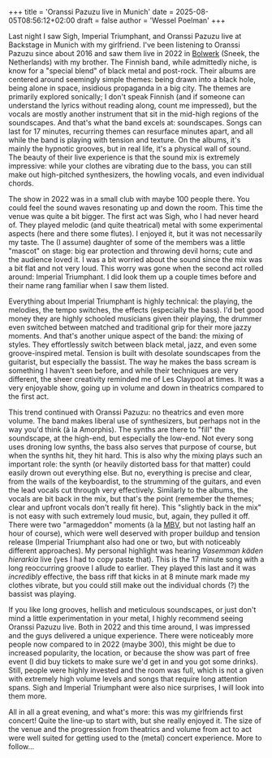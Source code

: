 +++
title = 'Oranssi Pazuzu live in Munich'
date = 2025-08-05T08:56:12+02:00
draft = false
author = 'Wessel Poelman'
+++

Last night I saw Sigh, Imperial Triumphant, and Oranssi Pazuzu live at Backstage in Munich with my girlfriend.
I've been listening to Oranssi Pazuzu since about 2016 and saw them live in 2022 in [Bolwerk](https://3voor12.vpro.nl/lokaal/friesland/update~b51074a7-ec50-42a5-8c56-0977b011995d~in-beeld-oranssi-pazuzu-deaf-kids-sturle-dagsland~.html) (Sneek, the Netherlands) with my brother.
The Finnish band, while admittedly niche, is know for a "special blend" of black metal and post-rock.
Their albums are centered around seemingly simple themes: being drawn into a black hole, being alone in space, insidious propaganda in a big city.
The themes are primarily explored sonically; I don't speak Finnish (and if someone can understand the lyrics without reading along, count me impressed), but the vocals are mostly another instrument that sit in the mid-high regions of the soundscapes.
And that's what the band excels at: soundscapes.
Songs can last for 17 minutes, recurring themes can resurface minutes apart, and all while the band is playing with tension and texture.
On the albums, it's mainly the hypnotic grooves, but in real life, it's a physical wall of sound.
The beauty of their live experience is that the sound mix is extremely impressive: while your clothes are vibrating due to the bass, you can still make out high-pitched synthesizers, the howling vocals, and even individual chords.

The show in 2022 was in a small club with maybe 100 people there.
You could feel the sound waves resonating up and down the room.
This time the venue was quite a bit bigger.
The first act was Sigh, who I had never heard of.
They played melodic (and quite theatrical) metal with some experimental aspects (here and there some flutes).
I enjoyed it, but it was not necessarily my taste.
The (I assume) daughter of some of the members was a little "mascot" on stage: big ear protection and throwing devil horns; cute and the audience loved it.
I was a bit worried about the sound since the mix was a bit flat and not very loud.
This worry was gone when the second act rolled around: Imperial Triumphant.
I did look them up a couple times before and their name rang familiar when I saw them listed.

Everything about Imperial Triumphant is highly technical: the playing, the melodies, the tempo switches, the effects (especially the bass).
I'd bet good money they are highly schooled musicians given their playing, the drummer even switched between matched and traditional grip for their more jazzy moments.
And that's another unique aspect of the band: the mixing of styles.
They effortlessly switch between black metal, jazz, and even some groove-inspired metal.
Tension is built with desolate soundscapes from the guitarist, but especially the bassist.
The way he makes the bass scream is something I haven't seen before, and while their techniques are very different, the sheer creativity reminded me of Les Claypool at times.
It was a very enjoyable show, going up in volume and down in theatrics compared to the first act.

This trend continued with Oranssi Pazuzu: no theatrics and even more volume.
The band makes liberal use of synthesizers, but perhaps not in the way you'd think (à la Amorphis).
The synths are there to "fill" the soundscape, at the high-end, but especially the low-end.
Not every song uses droning low synths, the bass also serves that purpose of course, but when the synths hit, they hit hard.
This is also why the mixing plays such an important role: the synth (or heavily distorted bass for that matter) could easily drown out everything else.
But no, everything is precise and clear, from the wails of the keyboardist, to the strumming of the guitars, and even the lead vocals cut through very effectively.
Similarly to the albums, the vocals are bit back in the mix, but that's the point (remember the themes; clear and upfront vocals don't really fit here).
This "slightly back in the mix" is not easy with such extremely loud music, but, again, they pulled it off.
There were two "armageddon" moments (à la [MBV](https://en.wikipedia.org/wiki/My_Bloody_Valentine_(band)#Sound), but not lasting half an hour of course), which were well deserved with proper buildup and tension release (Imperial Triumphant also had one or two, but with noticeably different approaches).
My personal highlight was hearing *Vasemman käden hierarkia* live (yes I had to copy paste that).
This is the 17 minute song with a long reoccurring groove I allude to earlier.
They played this last and it was *incredibly* effective, the bass riff that kicks in at 8 minute mark made my clothes vibrate, but you could still make out the individual chords (?) the bassist was playing.

If you like long grooves, hellish and meticulous soundscapes, or just don't mind a little experimentation in your metal, I highly recommend seeing Oranssi Pazuzu live.
Both in 2022 and this time around, I was impressed and the guys delivered a unique experience.
There were noticeably more people now compared to in 2022 (maybe 300), this might be due to increased popularity, the location, or because the show was part of free event (I did buy tickets to make sure we'd get in and you got some drinks).
Still, people were highly invested and the room was full, which is not a given with extremely high volume levels and songs that require long attention spans.
Sigh and Imperial Triumphant were also nice surprises, I will look into them more.

All in all a great evening, and what's more: this was my girlfriends first concert!
Quite the line-up to start with, but she really enjoyed it.
The size of the venue and the progression from theatrics and volume from act to act were well suited for getting used to the (metal) concert experience.
More to follow...
